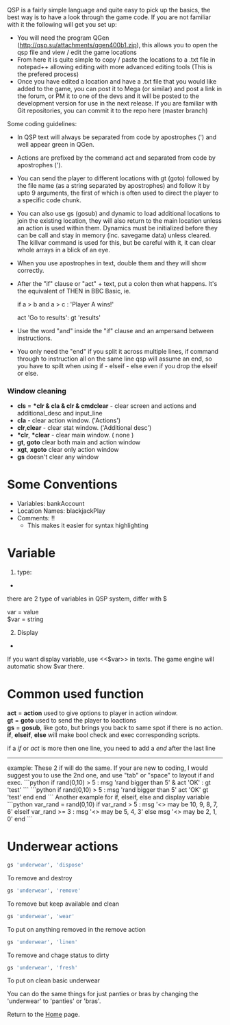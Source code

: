 QSP is a fairly simple language and quite easy to pick up the basics, the best way is to have a look through the game code. If you are not familiar with it the following will get you set up:

- You will need the program QGen (http://qsp.su/attachments/qgen400b1.zip), this allows you to open the qsp file and view / edit the game locations
- From here it is quite simple to copy / paste the locations to a .txt file in notepad++ allowing editing with more advanced editing tools (This is the prefered process)
- Once you have edited a location and have a .txt file that you would like added to the game, you can post it to Mega (or similar) and post a link in the forum, or PM it to one of the devs and it will be posted to the development version for use in the next release. If you are familiar with Git repositories, you can commit it to the repo here (master branch)


Some coding guidelines:

- In QSP text will always be separated from code by apostrophes (') and well appear green in QGen.
- Actions are prefixed by the command act and separated from code by apostrophes (').
- You can send the player to different locations with gt (goto) followed by the file name (as a string separated by apostrophes) and follow it by upto 9 arguments, the first of which is often used to direct the player to a specific code chunk.
- You can also use gs (gosub) and dynamic to load additional locations to join the existing location, they will also return to the main location unless an action is used within them. Dynamics must be initialized before they can be call and stay in memory (inc. savegame data) unless cleared. The killvar command is used for this, but be careful with it, it can clear whole arrays in a blick of an eye. 
- When you use apostrophes in text, double them and they will show correctly.
- After the "if" clause or "act" + text, put a colon then what happens. It's the equivalent of THEN in BBC Basic, ie.

    if a > b and a > c : 'Player A wins!'

    act 'Go to results': gt 'results'

- Use the word "and" inside the "if" clause and an ampersand between instructions.
- You only need the "end" if you split it across multiple lines, if command through to instruction all on the same line qsp will assume an end, so you have to spilt when using if - elseif - else even if you drop the elseif or else.

### Window cleaning

* <b>cls</b> = <b>*clr & cla & clr & cmdclear</b> - clear screen and actions and additional_desc and input_line
* <b>cla</b> - clear action window. ('Actions')
* <b>clr</b>,<b>clear</b> - clear stat window. ('Additional desc')
* <b>*clr</b>, <b>*clear</b> - clear main window. ( none  )
* <b>gt</b>, <b>goto</b> clear both main and action window
* <b>xgt</b>, <b>xgoto</b> clear only action window
* <b>gs</b> doesn't clear any window


# Some Conventions

- Variables: bankAccount
- Location Names: blackjackPlay
- Comments: !!
    - This makes it easier for syntax highlighting

# Variable   
1. type:  
-  
there are 2 type of variables in QSP system, differ with $  
  
var = value  
$var = string  

2. Display  
-
If you want display variable, use <<$var>> in texts. The game engine will automatic show $var there.  
  
# Common used function    
<B>act</B> = <B>action</B> used to give options to player in action window.  
<B>gt</B> = <B>goto</B> used to send the player to loactions  
<B>gs</B> = <B>gosub</B>, like goto, but brings you back to same spot if there is no action.  
<B>if</B>, <B>elseif</B>, <B>else</B> will make bool check and exec corresponding scripts.  
  
if a <i>if</i> or <i>act</i> is more then one line, you need to add a <i>end</i> after the last line  
<hr>  
example: These 2 if will do the same. If your are new to coding, I would suggest you to use the 2nd one, and use "tab" or "space" to layout if and exec.  
```python
if rand(0,10) > 5 : msg 'rand bigger than 5'  & act 'OK' : gt 'test'
```
```python
if rand(0,10) > 5 :   
	msg 'rand bigger than 5'  
		act 'OK'
		gt 'test'
	end
end  
```
Another example for if, elseif, else and display variable  
```python
var_rand = rand(0,10)  
if var_rand > 5 :   
	msg '<<var_rand>> may be 10, 9, 8, 7, 6'  
elseif var_rand >= 3 :   
	msg '<<var_rand>> may be 5, 4, 3'  
else  
	msg '<<var_rand>> may be 2, 1, 0'  
end  
```

# Underwear actions
```python
gs 'underwear', 'dispose'
```
To remove and destroy

```python
gs 'underwear', 'remove'
```
To remove but keep available and clean

```python
gs 'underwear', 'wear'
```
To put on anything removed in the remove action

```python
gs 'underwear', 'linen'
```
To remove and chage status to dirty

```python
gs 'underwear', 'fresh'
```
To put on clean basic underwear

You can do the same things for just panties or bras by changing the 'underwear' to 'panties' or 'bras'.


Return to the [Home](home) page.
